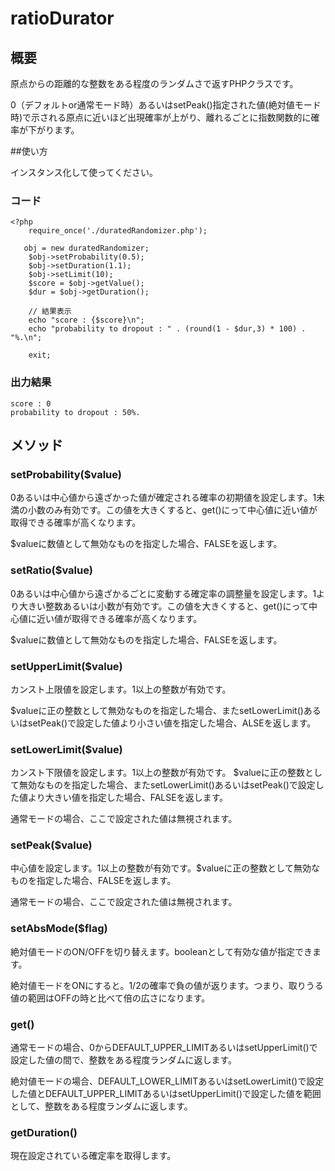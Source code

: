 # ratioDurator
## 概要
原点からの距離的な整数をある程度のランダムさで返すPHPクラスです。

0（デフォルトor通常モード時）あるいはsetPeak()指定された値(絶対値モード時)で示される原点に近いほど出現確率が上がり、離れるごとに指数関数的に確率が下がります。

##使い方

インスタンス化して使ってください。

### コード
    <?php
        require_once('./duratedRandomizer.php');
 
       obj = new duratedRandomizer;
        $obj->setProbability(0.5);
        $obj->setDuration(1.1);
        $obj->setLimit(10);
        $score = $obj->getValue();
        $dur = $obj->getDuration();

        // 結果表示
        echo "score : {$score}\n";
        echo "probability to dropout : " . (round(1 - $dur,3) * 100) . "%.\n";

        exit;

### 出力結果
    score : 0
    probability to dropout : 50%.

## メソッド
### setProbability($value)
0あるいは中心値から遠ざかった値が確定される確率の初期値を設定します。1未満の小数のみ有効です。この値を大きくすると、get()にって中心値に近い値が取得できる確率が高くなります。

$valueに数値として無効なものを指定した場合、FALSEを返します。

### setRatio($value)
0あるいは中心値から遠ざかるごとに変動する確定率の調整量を設定します。1より大きい整数あるいは小数が有効です。この値を大きくすると、get()にって中心値に近い値が取得できる確率が高くなります。

$valueに数値として無効なものを指定した場合、FALSEを返します。

### setUpperLimit($value)
カンスト上限値を設定します。1以上の整数が有効です。

$valueに正の整数として無効なものを指定した場合、またsetLowerLimit()あるいはsetPeak()で設定した値より小さい値を指定した場合、ALSEを返します。

### setLowerLimit($value)
カンスト下限値を設定します。1以上の整数が有効です。
$valueに正の整数として無効なものを指定した場合、またsetLowerLimit()あるいはsetPeak()で設定した値より大きい値を指定した場合、FALSEを返します。

通常モードの場合、ここで設定された値は無視されます。

### setPeak($value)
中心値を設定します。1以上の整数が有効です。$valueに正の整数として無効なものを指定した場合、FALSEを返します。

通常モードの場合、ここで設定された値は無視されます。

### setAbsMode($flag)
絶対値モードのON/OFFを切り替えます。booleanとして有効な値が指定できます。

絶対値モードをONにすると。1/2の確率で負の値が返ります。つまり、取りうる値の範囲はOFFの時と比べて倍の広さになります。

### get()
通常モードの場合、0からDEFAULT_UPPER_LIMITあるいはsetUpperLimit()で設定した値の間で、整数をある程度ランダムに返します。

絶対値モードの場合、DEFAULT_LOWER_LIMITあるいはsetLowerLimit()で設定した値とDEFAULT_UPPER_LIMITあるいはsetUpperLimit()で設定した値を範囲として、整数をある程度ランダムに返します。

### getDuration()
現在設定されている確定率を取得します。
